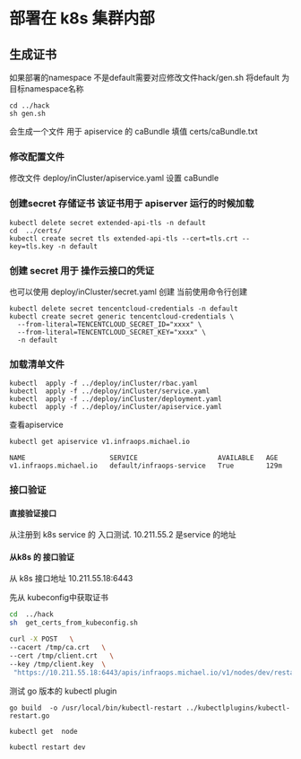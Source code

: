 # 部署在 k8s 集群内部

## 生成证书


如果部署的namespace 不是default需要对应修改文件hack/gen.sh  将default 为目标namespace名称

```shell
cd ../hack
sh gen.sh
```

会生成一个文件 用于 apiservice 的 caBundle 填值
certs/caBundle.txt


### 修改配置文件

修改文件 deploy/inCluster/apiservice.yaml  设置 caBundle


### 创建secret 存储证书 该证书用于 apiserver 运行的时候加载

```shell
kubectl delete secret extended-api-tls -n default
cd  ../certs/
kubectl create secret tls extended-api-tls --cert=tls.crt --key=tls.key -n default
```


### 创建 secret 用于 操作云接口的凭证

也可以使用   deploy/inCluster/secret.yaml 创建
当前使用命令行创建

```shell
kubectl delete secret tencentcloud-credentials -n default
kubectl create secret generic tencentcloud-credentials \
  --from-literal=TENCENTCLOUD_SECRET_ID="xxxx" \
  --from-literal=TENCENTCLOUD_SECRET_KEY="xxxx" \
  -n default
```



###  加载清单文件

```shell
kubectl  apply -f ../deploy/inCluster/rbac.yaml
kubectl  apply -f ../deploy/inCluster/service.yaml
kubectl  apply -f ../deploy/inCluster/deployment.yaml
kubectl  apply -f ../deploy/inCluster/apiservice.yaml
```








查看apiservice

```bash
kubectl get apiservice v1.infraops.michael.io
```

```text
NAME                     SERVICE                    AVAILABLE   AGE
v1.infraops.michael.io   default/infraops-service   True        129m
```




### 接口验证


####  直接验证接口



从注册到 k8s service 的 入口测试. 10.211.55.2 是service 的地址

#### 从k8s 的 接口验证







从 k8s 接口地址  10.211.55.18:6443

先从 kubeconfig中获取证书

```bash
cd  ../hack
sh  get_certs_from_kubeconfig.sh
```



```bash
curl -X POST   \
--cacert /tmp/ca.crt   \
--cert /tmp/client.crt   \
--key /tmp/client.key  \
 "https://10.211.55.18:6443/apis/infraops.michael.io/v1/nodes/dev/restart"
```


测试 go 版本的 kubectl plugin

```shell
go build  -o /usr/local/bin/kubectl-restart ../kubectlplugins/kubectl-restart.go
```


```shell
kubectl get  node
```

```shell
kubectl restart dev
```

